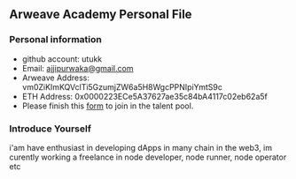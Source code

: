 ## Arweave Academy Personal File

### Personal information

- github account: utukk
- Email: ajjipurwaka@gmail.com
- Arweave Address: vm0ZiKImKQVclTi5GzumjZW6a5H8WgcPPNIpiYmtS9c
- ETH Address: 0x0000223ECe5A37627ae35c84bA4117c02eb62a5f
- Please finish this [form](https://docs.google.com/forms/d/e/1FAIpQLSfWA5fIIcBgmRppm3jNz5vmf9Mai_QMVil-2pO4r7YKn_Zhtw/viewform?usp=sf_link) to join in the talent pool.

### Introduce Yourself
 i'am have enthusiast in developing dApps in many chain in the web3, im curently working a freelance in node developer, node runner, node operator etc
